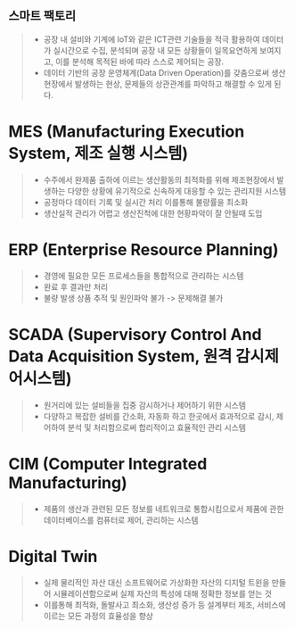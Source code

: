 ## 스마트 팩토리
> - 공장 내 설비와 기계에 IoT와 같은 ICT관련 기술들을 적극 활용하여 데이터가 실시간으로 수집, 분석되며 공장 내 모든 상황들이 일목요연하게 보여지고, 이를 분석해 목적된 바에 따라 스스로 제어되는 공장.  
> - 데이터 기반의 공장 운영체계(Data Driven Operation)를 갖춤으로써 생산현장에서 발생하는 현상, 문제들의 상관관계를 파악하고 해결할 수 있게 된다.

# MES (Manufacturing Execution System, 제조 실행 시스템)
> - 수주에서 완제품 출하에 이르는 생산활동의 최적화를 위해 제조현장에서 발생하는 다양한 상황에 유기적으로 신속하게 대응할 수 있는 관리지원 시스템  
> - 공정마다 데이터 기록 및 실시간 처리 이를통해 불량률을 최소화  
> - 생산실적 관리가 어렵고 생산진척에 대한 현황파악이 잘 안될때 도입

# ERP (Enterprise Resource Planning)
> - 경영에 필요한 모든 프로세스들을 통합적으로 관리하는 시스템  
> - 완료 후 결과만 처리  
> - 불량 발생 상품 추적 및 원인파악 불가 -> 문제해결 불가

# SCADA (Supervisory Control And Data Acquisition System, 원격 감시제어시스템)  
> - 원거리에 있는 설비들을 집중 감시하거나 제어하기 위한 시스템
> - 다양하고 복잡한 설비를 간소화, 자동화 하고 한곳에서 효과적으로 감시, 제어하여 분석 및 처리함으로써 합리적이고 효율적인 관리 시스템

# CIM (Computer Integrated Manufacturing)
> - 제품의 생산과 관련된 모든 정보를 네트워크로 통합시킴으로서 제품에 관한 데이터베이스를 컴퓨터로 제어, 관리하는 시스템

# Digital Twin
> - 실제 물리적인 자산 대신 소프트웨어로 가상화한 자산의 디지털 트윈을 만들어 시뮬레이션함으로써 실제 자산의 특성에 대해 정확한 정보를 얻는 것
> - 이를통해 최적화, 돌발사고 최소화, 생산성 증가 등 설계부터 제조, 서비스에 이르는 모든 과정의 효율성을 향상